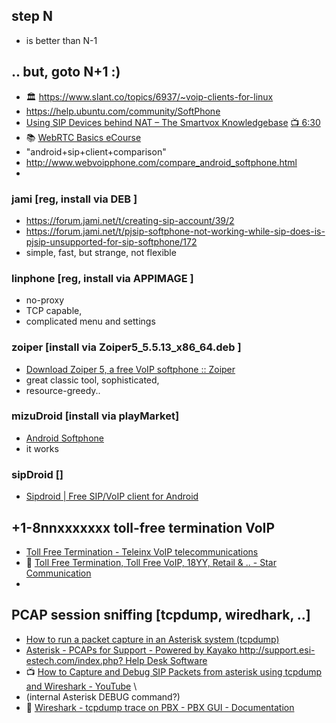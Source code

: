 ## step N
- is better than N-1 

## .. but, goto N+1 :) 
- 🏛️ https://www.slant.co/topics/6937/~voip-clients-for-linux
- https://help.ubuntu.com/community/SoftPhone 
- [Using SIP Devices behind NAT – The Smartvox Knowledgebase](https://kb.smartvox.co.uk/voip-sip/sip-devices-nat/)  [ 📺 6:30 ](https://www.youtube.com/watch?v=4dLJmZOcWFc)  
- 📚 [WebRTC Basics eCourse](https://webrtc.ventures/webrtc-basics-course/) 
- "android+sip+client+comparison"
- http://www.webvoipphone.com/compare_android_softphone.html
- 

### jami [reg, install via DEB ] 
- https://forum.jami.net/t/creating-sip-account/39/2
- https://forum.jami.net/t/pjsip-softphone-not-working-while-sip-does-is-pjsip-unsupported-for-sip-softphone/172 
- simple, fast, but strange, not flexible 

### linphone [reg, install via APPIMAGE ] 
- no-proxy 
- TCP capable, 
- complicated menu and settings 

### zoiper [install via Zoiper5_5.5.13_x86_64.deb ] 
- [Download Zoiper 5, a free VoIP softphone :: Zoiper](https://www.zoiper.com/en/voip-softphone/download/current) 
- great classic tool, sophisticated, 
- resource-greedy.. 

### mizuDroid [install via playMarket]
- [Android Softphone](https://www.mizu-voip.com/Software/Softphones/AndroidSoftphone.aspx)
- it works 

### sipDroid []
- [Sipdroid | Free SIP/VoIP client for Android](http://sipdroid.org/)

## +1-8nnxxxxxxx toll-free termination VoIP 
- [Toll Free Termination - Teleinx VoIP telecommunications](http://www.teleinx.com/toll-free-termination) 
- 💙 [Toll Free Termination, Toll Free VoIP, 18YY, Retail & .. - Star Communication](https://starcompartners.com/termination#tollfree) 
- 

## PCAP session sniffing [tcpdump, wiredhark, ..]
- [How to run a packet capture in an Asterisk system (tcpdump)](https://support.digium.com/s/article/How-to-run-a-packet-capture-in-an-Asterisk-system-tcpdump) 
- [Asterisk - PCAPs for Support - Powered by Kayako http://support.esi-estech.com/index.php? Help Desk Software](http://support.esi-estech.com/index.php?/Knowledgebase/Article/View/51/3/asterisk---pcaps-for-support) 
- 📺 [How to Capture and Debug SIP Packets from asterisk using tcpdump and Wireshark - YouTube](https://www.youtube.com/watch?v=OFpQLyQxt84) \
- (internal Asterisk DEBUG command?) 
- 🧲 [Wireshark - tcpdump trace on PBX - PBX GUI - Documentation](https://wiki.freepbx.org/display/FPG/Wireshark+-+tcpdump+trace+on+PBX) 

